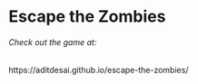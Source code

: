 <h1> Escape the Zombies </h1>
<h6> Check out the game at: </h6>
https://aditdesai.github.io/escape-the-zombies/

